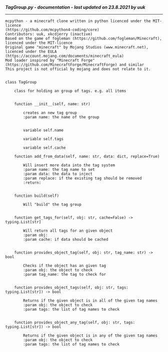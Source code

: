 ***TagGroup.py - documentation - last updated on 23.8.2021 by uuk***
___

    mcpython - a minecraft clone written in python licenced under the MIT-licence 
    (https://github.com/mcpython4-coding/core)
    Contributors: uuk, xkcdjerry (inactive)
    Based on the game of fogleman (https://github.com/fogleman/Minecraft), licenced under the MIT-licence
    Original game "minecraft" by Mojang Studios (www.minecraft.net), licenced under the EULA
    (https://account.mojang.com/documents/minecraft_eula)
    Mod loader inspired by "Minecraft Forge" (https://github.com/MinecraftForge/MinecraftForge) and similar
    This project is not official by mojang and does not relate to it.


    class TagGroup
        
        class for holding an group of tags. e.g. all items


        function __init__(self, name: str)
            
            creates an new tag group
            :param name: the name of the group


            variable self.name

            variable self.tags

            variable self.cache

        function add_from_data(self, name: str, data: dict, replace=True)
            
            Will insert more data into the tag system
            :param name: the tag name to set
            :param data: the data to inject
            :param replace: if the existing tag should be removed
            :return:


        function build(self)
            
            Will "build" the tag group


        function get_tags_for(self, obj: str, cache=False) -> typing.List[str]
            
            Will return all tags for an given object
            :param obj:
            :param cache: if data should be cached


        function provides_object_tag(self, obj: str, tag_name: str) -> bool
            
            Checks if the object has an given tag
            :param obj: the object to check
            :param tag_name: the tag to check for


        function provides_object_tags(self, obj: str, tags: typing.List[str]) -> bool
            
            Returns if the given object is in all of the given tag names
            :param obj: the object to check
            :param tags: the list of tag names to check


        function provides_object_any_tag(self, obj: str, tags: typing.List[str]) -> bool
            
            Returns if the given object is in any of the given tag names
            :param obj: the object to check
            :param tags: the list of tag names to check
